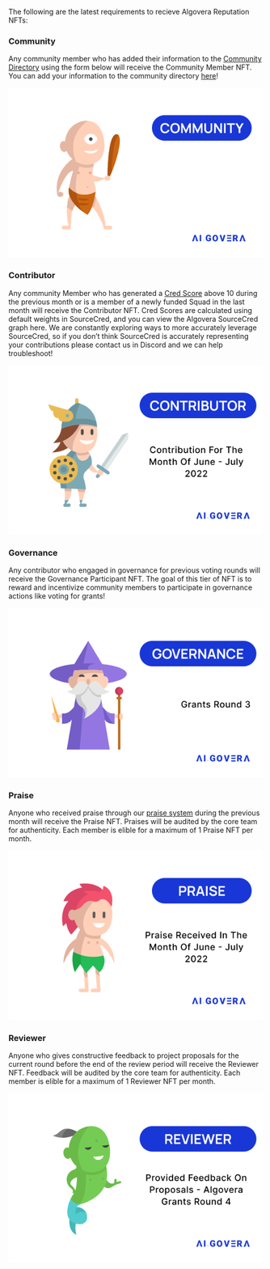 The following are the latest requirements to recieve Algovera Reputation NFTs:

### Community

Any community member who has added their information to the [Community Directory](https://algovera.notion.site/6de7d47890334b8389b3ded588dd65ee?v=929373418cfa4c13b7d882c3b128cff2) using the form below will receive the Community Member NFT. You can add your information to the community directory [here](https://airtable.com/shrQPjhE9wxHbWKL2)!

![CommunityNFT](./assets/CommunityNFT.png)

### Contributor

Any community Member who has generated a [Cred Score](https://cred.algovera.ai/#/explorer) above 10 during the previous month or is a member of a newly funded Squad in the last month will receive the Contributor NFT. Cred Scores are calculated using default weights in SourceCred, and you can view the Algovera SourceCred graph here. We are constantly exploring ways to more accurately leverage SourceCred, so if you don’t think SourceCred is accurately representing your contributions please contact us in Discord and we can help troubleshoot!

![ContributorNFT](./assets/ContributorNFT.png)

### Governance

Any contributor who engaged in governance for previous voting rounds will receive the Governance Participant NFT. The goal of this tier of NFT is to reward and incentivize community members to participate in governance actions like voting for grants!

![GovernanceNFT](./assets/GovernanceNFT.png)

### Praise

Anyone who received praise through our [praise system](https://www.youtube.com/watch?v=Q85g4v220f8&t) during the previous month will receive the Praise NFT. Praises will be audited by the core team for authenticity. Each member is elible for a maximum of 1 Praise NFT per month.

![PraiseNFT](./assets/PraiseNFT.png)

### Reviewer

Anyone who gives constructive feedback to project proposals for the current round before the end of the review period will receive the Reviewer NFT. Feedback will be audited by the core team for authenticity. Each member is elible for a maximum of 1 Reviewer NFT per month.

![ReviewerNFT](./assets/ReviewerNFT.png)
